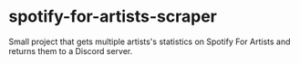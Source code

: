 # spotify-for-artists-scraper
 Small project that gets multiple artists's statistics on Spotify For Artists and returns them to a Discord server.
